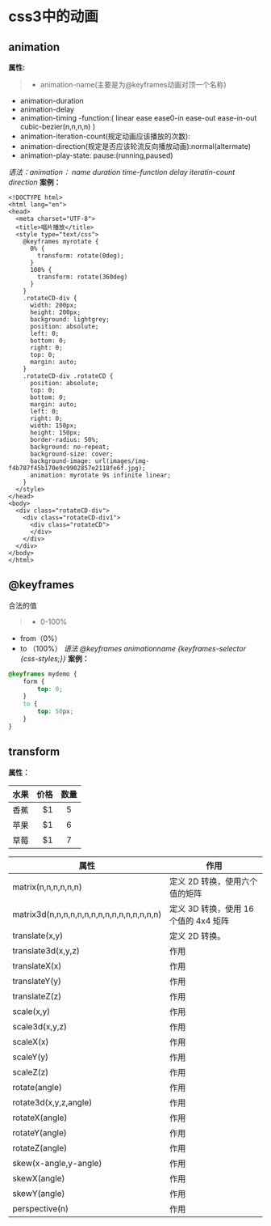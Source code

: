 ﻿# css3中的动画
## **animation**
**属性:**
 >- animation-name(主要是为@keyframes动画对顶一个名称)
- animation-duration
- animation-delay
- animation-timing -function:( linear ease ease0-in ease-out ease-in-out cubic-bezier(n,n,n,n) ) 
- animation-iteration-count(规定动画应该播放的次数): 
- animation-direction(规定是否应该轮流反向播放动画):normal(altermate)
- animation-play-state: pause:(running,paused)

*语法：animation： name duration time-function delay iteratin-count direction*
**案例：**
```htmlbars
<!DOCTYPE html>
<html lang="en">
<head>
  <meta charset="UTF-8">
  <title>唱片播放</title>
  <style type="text/css">
    @keyframes myrotate {
      0% {
        transform: rotate(0deg);
      }
      100% {
        transform: rotate(360deg)
      }
    }
    .rotateCD-div {
      width: 200px;
      height: 200px;
      background: lightgrey;
      position: absolute;
      left: 0;
      bottom: 0;
      right: 0;
      top: 0;
      margin: auto;
    }
    .rotateCD-div .rotateCD {
      position: absolute;
      top: 0;
      bottom: 0;
      margin: auto;
      left: 0;
      right: 0;
      width: 150px;
      height: 150px;
      border-radius: 50%;
      background: no-repeat;
      background-size: cover;
      background-image: url(images/img-f4b787f45b170e9c9902857e2118fe6f.jpg);
      animation: myrotate 9s infinite linear;
    }
  </style>
</head>
<body>
  <div class="rotateCD-div">
    <div class="rotateCD-div1">
      <div class="rotateCD">
      </div>
    </div>
  </div>
</body>
</html>
```
## **@keyframes**
合法的值
> -  0-100%
- from（0%）
- to （100%）
*语法
@keyframes animationname {keyframes-selector {css-styles;}}*
**案例：**
```css
@keyframes mydemo {
    form {
        top: 0;
    }
    to {
        top: 50px;
    }
}
```
## **transform**
**属性：**

| 水果        | 价格    |  数量  |
| --------   | -----:   | :----: |
| 香蕉        | $1      |   5    |
| 苹果        | $1      |   6    |
| 草莓        | $1      |   7    |

| 属性  | 作用|
| --- | --- |
| matrix(n,n,n,n,n,n) |定义 2D 转换，使用六个值的矩阵|
|matrix3d(n,n,n,n,n,n,n,n,n,n,n,n,n,n,n,n) |定义 3D 转换，使用 16 个值的 4x4 矩阵|
|translate(x,y) |定义 2D 转换。|
|translate3d(x,y,z) |作用|
|translateX(x) |作用|
|translateY(y) |作用|
|translateZ(z) |作用|
|scale(x,y) |作用|
|scale3d(x,y,z) |作用|
|scaleX(x) |作用|
|scaleY(y) |作用|
|scaleZ(z) |作用|
|rotate(angle) |作用|
|rotate3d(x,y,z,angle)	 |作用|
|rotateX(angle) |作用|
|rotateY(angle) |作用|
|rotateZ(angle) |作用|
|skew(x-angle,y-angle) |作用|
|skewX(angle) |作用|
|skewY(angle) |作用|
|perspective(n) |作用|
